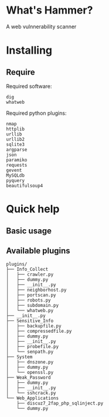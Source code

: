 What's Hammer?
===================================  
A web vulnnerability scanner

Installing
=================================== 

 Require
 ----------------------------------- 
Required software:
```
dig
whatweb
```
Required python plugins:
```
nmap
httplib
urllib
urllib2
sqlite3
argparse 
json
paramiko
requests
gevent
MySQLdb
pyquery
beautifulsoup4
```

Quick help
===================================  
Basic usage
----------------------------------- 


Available plugins
----------------------------------- 
```
plugins/
├── Info_Collect
│   ├── crawler.py
│   ├── dummy.py
│   ├── __init__.py
│   ├── neighborhost.py
│   ├── portscan.py
│   ├── robots.py
│   ├── subdomain.py
│   └── whatweb.py
├── __init__.py
├── Sensitive_Info
│   ├── backupfile.py
│   ├── compressedfile.py
│   ├── dummy.py
│   ├── __init__.py
│   ├── probefile.py
│   └── senpath.py
├── System
│   ├── dnszone.py
│   ├── dummy.py
│   └── openssl.py
├── Weak_Password
│   ├── dummy.py
│   ├── __init__.py
│   └── sshcrack.py
└── Web_Applications
    ├── discuz7_2fap_php_sqlinject.py
    └── dummy.py
```